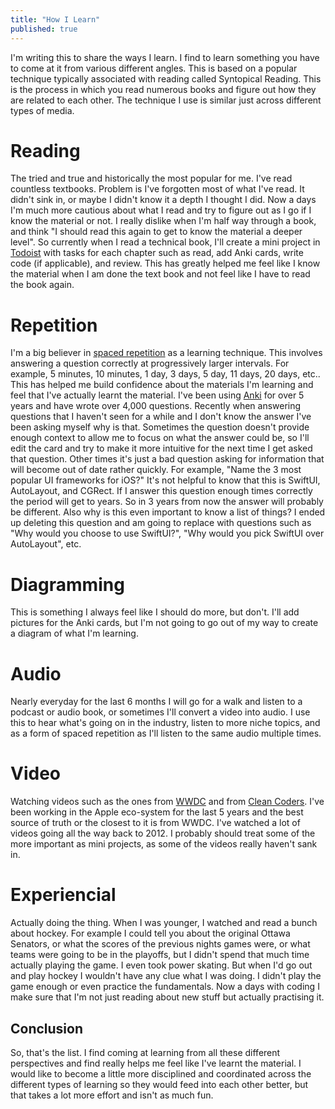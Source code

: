 ```yaml
---
title: "How I Learn"
published: true
---
```


I'm writing this to share the ways I learn. I find to learn something you have to come at it from various different angles. This is based on a popular technique typically associated with reading called Syntopical Reading. This is the process in which you read numerous books and figure out how they are related to each other. The technique I use is similar just across different types of media.

# Reading

The tried and true and historically the most popular for me. I've read countless textbooks. Problem is I've forgotten most of what I've read. It didn't sink in, or maybe I didn't know it a depth I thought I did. Now a days I'm much more cautious about what I read and try to figure out as I go if I know the material or not. I really dislike when I'm half way through a book, and think "I should read this again to get to know the material a deeper level". So currently when I read a technical book, I'll create a mini project in [Todoist](http://todoist.com) with tasks for each chapter such as read, add Anki cards, write code (if applicable), and review. This has greatly helped me feel like I know the material when I am done the text book and not feel like I have to read the book again.

# Repetition

I'm a big believer in [spaced repetition](https://en.wikipedia.org/wiki/Spaced_repetition) as a learning technique. This involves answering a question correctly at progressively larger intervals. For example, 5 minutes, 10 minutes, 1 day, 3 days, 5 day, 11 days, 20 days, etc.. This has helped me build confidence about the materials I'm learning and feel that I've actually learnt the material. I've been using [Anki](https://apps.ankiweb.net) for over 5 years and have wrote over 4,000 questions. Recently when answering questions that I haven't seen for a while and I don't know the answer I've been asking myself why is that. Sometimes the question doesn't provide enough context to allow me to focus on what the answer could be, so I'll edit the card and try to make it more intuitive for the next time I get asked that question. Other times it's just a bad question asking for information that will become out of date rather quickly. For example, "Name the 3 most popular UI frameworks for iOS?" It's not helpful to know that this is SwiftUI, AutoLayout, and CGRect. If I answer this question enough times correctly the period will get to years. So in 3 years from now the answer will probably be different. Also why is this even important to know a list of things? I ended up deleting this question and am going to replace with questions such as "Why would you choose to use SwiftUI?", "Why would you pick SwiftUI over AutoLayout", etc.

# Diagramming

This is something I always feel like I should do more, but don't. I'll add pictures for the Anki cards, but I'm not going to go out of my way to create a diagram of what I'm learning.

# Audio

Nearly everyday for the last 6 months I will go for a walk and listen to a podcast or audio book, or sometimes I'll convert a video into audio. I use this to hear what's going on in the industry, listen to more niche topics, and as a form of spaced repetition as I'll listen to the same audio multiple times.

# Video

Watching videos such as the ones from [WWDC](https://developer.apple.com/wwdc20/) and from [Clean Coders](wwww.cleancoders.com). I've been working in the Apple eco-system for the last 5 years and the best source of truth or the closest to it is from WWDC. I've watched a lot of videos going all the way back to 2012. I probably should treat some of the more important as mini projects, as some of the videos really haven't sank in.

# Experiencial

Actually doing the thing. When I was younger, I watched and read a bunch about hockey. For example I could tell you about the original Ottawa Senators, or what the scores of the previous nights games were, or what teams were going to be in the playoffs, but I didn't spend that much time actually playing the game. I even took power skating. But when I'd go out and play hockey I wouldn't have any clue what I was doing. I didn't play the game enough or even practice the fundamentals. Now a days with coding I make sure that I'm not just reading about new stuff but actually practising it.

## Conclusion

So, that's the list. I find coming at learning from all these different perspectives and find really helps me feel like I've learnt the material. I would like to become a little more disciplined and coordinated across the different types of learning so they would feed into each other better, but that takes a lot more effort and isn't as much fun.
